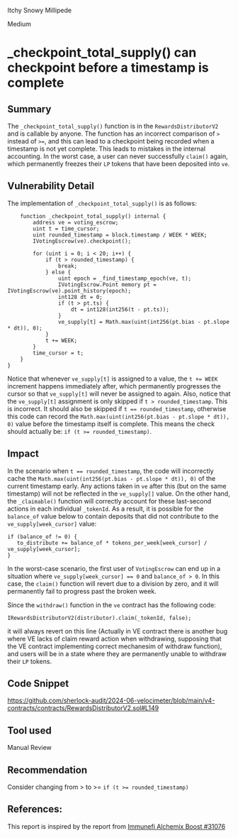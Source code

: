 Itchy Snowy Millipede

Medium

# _checkpoint_total_supply() can checkpoint before a timestamp is complete

## Summary
The `_checkpoint_total_supply()` function is in the `RewardsDistributorV2` and is callable by anyone. The function has an incorrect comparison of `>` instead of `>=`, and this can lead to a checkpoint being recorded when a timestamp is not yet complete. This leads to mistakes in the internal accounting. In the worst case, a user can never successfully `claim()` again, which permanently freezes their `LP` tokens that have been deposited into `ve`.

## Vulnerability Detail
The implementation of `_checkpoint_total_supply()` is as follows:


```solidity
    function _checkpoint_total_supply() internal {
        address ve = voting_escrow;
        uint t = time_cursor;
        uint rounded_timestamp = block.timestamp / WEEK * WEEK;
        IVotingEscrow(ve).checkpoint();

        for (uint i = 0; i < 20; i++) {
            if (t > rounded_timestamp) {
                break;
            } else {
                uint epoch = _find_timestamp_epoch(ve, t);
                IVotingEscrow.Point memory pt = IVotingEscrow(ve).point_history(epoch);
                int128 dt = 0;
                if (t > pt.ts) {
                    dt = int128(int256(t - pt.ts));
                }
                ve_supply[t] = Math.max(uint(int256(pt.bias - pt.slope * dt)), 0);
            }
            t += WEEK;
        }
        time_cursor = t;
    }
}
```

Notice that whenever `ve_supply[t]` is assigned to a value, the `t += WEEK` increment happens immediately after, which permanently progresses the cursor so that `ve_supply[t]` will never be assigned to again. Also, notice that the `ve_supply[t]` assignment is only skipped if `t > rounded_timestamp`. This is incorrect. It should also be skipped if `t == rounded_timestamp`, otherwise this code can record the `Math.max(uint(int256(pt.bias - pt.slope * dt)), 0)` value before the timestamp itself is complete. This means the check should actually be: `if (t >= rounded_timestamp)`.

## Impact
In the scenario when `t == rounded_timestamp`, the code will incorrectly cache the `Math.max(uint(int256(pt.bias - pt.slope * dt)), 0)` of the current timestamp early. Any actions taken in `ve` after this (but on the same timestamp) will not be reflected in the `ve_supply[]` value. On the other hand, the `_claimable()` function will correctly account for these last-second actions in each individual `_tokenId`. As a result, it is possible for the `balance_of` value below to contain deposits that did not contribute to the `ve_supply[week_cursor]` value:
```solidity
if (balance_of != 0) {
   to_distribute += balance_of * tokens_per_week[week_cursor] / ve_supply[week_cursor];
}
```

In the worst-case scenario, the first user of `VotingEscrow` can end up in a situation where `ve_supply[week_cursor] == 0` and `balance_of > 0`. In this case, the `claim()` function will revert due to a division by zero, and it will permanently fail to progress past the broken week.

Since the `withdraw()` function in the `ve` contract has the following code:

```soldidity
IRewardsDistributorV2(distributor).claim(_tokenId, false);
```

it will always revert on this line (Actually in VE contract there is another bug where VE lacks of claim reward action when withdrawing, supposing that the VE contract implementing correct mechanesim of withdraw function), and users will be in a state where they are permanently unable to withdraw their `LP` tokens. 

## Code Snippet
https://github.com/sherlock-audit/2024-06-velocimeter/blob/main/v4-contracts/contracts/RewardsDistributorV2.sol#L149

## Tool used

Manual Review

## Recommendation
Consider changing from > to >= 
`if (t >= rounded_timestamp)`

## References:
This report is inspired by the report from [Immunefi Alchemix Boost #31076](https://github.com/immunefi-team/Bounty_Boosts/blob/main/Alchemix/Report%2031076.md)